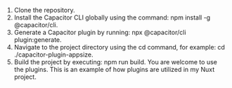1.	Clone the repository.
2.	Install the Capacitor CLI globally using the command: npm install -g @capacitor/cli.
3.	Generate a Capacitor plugin by running: npx @capacitor/cli plugin:generate.
4.	Navigate to the project directory using the cd command, for example: cd ./capacitor-plugin-appsize.
5.	Build the project by executing: npm run build.
You are welcome to use the plugins.
This is an example of how plugins are utilized in my Nuxt project.

<script setup>
import { ref, onMounted } from "vue";
import { Device } from "@capacitor/device";
import { Plugins } from "@capacitor/core";

const { KernelInfoPlugin, RamInfoPlugin, screensize, sensors, camera, appsize } = Plugins;

// Reactive variables for device metrics
const deviceModel = ref("Loading...");
const osVersion = ref("Loading...");
let kernelVersion = ref("Loading...");
const ramSize = ref("Loading...");
const screenWidth = ref("Calculating...");
const screenHeight = ref("Calculating...");
const sensorsTotal = ref("Calculating...");
let batteryLevel = ref("Loading...");
let fontCamera = ref("Loading...");
let loading = ref(false);
let appMemoryUsage = ref(null)
// Fetch kernel version
const fetchKernelVersion = async () => {
  try {
    const result = await KernelInfoPlugin.getKernelVersion();
    kernelVersion.value = result.kernelVersion;
  } catch (error) {
    console.error("Kernel Version Error:", error);
  }
};

// Fetch device info
const fetchDeviceInfo = async () => {
  const info = await Device.getInfo();
  deviceModel.value = info.model || "Unknown";
  osVersion.value = info.osVersion || "Unknown";
};

// Fetch RAM size
async function fetchRamInfo() {
  try {
    const result = await RamInfoPlugin.getRamInfo();
    ramSize.value = `${Math.ceil(result.totalRamInGB)} GB`;
  } catch (error) {
    console.error("RAM Info Error:", error);
  }
}

// Fetch screen size
async function fetchScreenSize() {
  try {
    const result = await screensize.getScreenSize();
    screenWidth.value = result.width;
    screenHeight.value = result.height;
  } catch (error) {
    console.error("Screen Size Error:", error);
  }
}

// Fetch sensor count
async function fetchSensorCount() {
  try {
    const result = await sensors.getSensorCount();
    sensorsTotal.value = result.count;
  } catch (error) {
    console.error("Sensor Count Error:", error);
  }
}

// Fetch camera details
async function fetchCameraDetails() {
  try {
    const result = await camera.getCameraInfo();
    const { cameras } = result;
    if (cameras) {
      for (const [cameraId, cameraInfo] of Object.entries(cameras)) {
        if (cameraId == 0) {
          fontCamera.value = cameraInfo;
        }
      }
    }
  } catch (error) {
    console.error("Camera Info Error:", error);
  }
}

// Fetch battery info
const logBatteryInfo = async () => {
  const info = await Device.getBatteryInfo();
  batteryLevel.value = Math.round(info.batteryLevel * 100);
};

// Log memory usage
const fetchAppMemoryUsage = async () => {
  try {
    // Fetch the app's memory usage from the appsize plugin
    const result = await appsize.getAppSpace();
    appMemoryUsage.value = result.appSpace
    // Log the memory usage result

  } catch (error) {
    // Handle error and log it
    console.error("App Memory Usage Error:", error);
  }
};

// On component mount, fetch all data and measure performance
onMounted(async () => {
  loading.value = true;

  const startTime = performance.now();

  await fetchDeviceInfo();
  await fetchKernelVersion();
  await fetchRamInfo();
  await logBatteryInfo();
  await fetchScreenSize();
  await fetchSensorCount();
  await fetchCameraDetails();
  await fetchAppMemoryUsage(); // Fetch app memory usage
  const endTime = performance.now();
  loading.value = false;

  // console.log(`Time taken to fetch all metrics: ${(endTime - startTime).toFixed(2)} ms`);
  // console.log("Memory Usage:", result.appSpace); // Use result.appSpace to log the app space in KB
  console.log(`Time taken to fetch all metrics: ${(endTime - startTime).toFixed(2)} ms | Memory Usage: ${appMemoryUsage.value}`);


});
</script>


